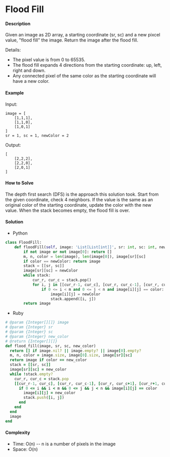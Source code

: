 # Flood Fill

#### Description

Given an image as 2D array, a starting coordinate (sr, sc) and a new pixcel value, "flood fill" the image. Return the image after the flood fill.

Details:

- The pixel value is from 0 to 65535.
- The flood fill expands 4 directions from the starting coordinate: up, left, right and down.
- Any connected pixel of the same color as the starting coordinate will have a new color.

#### Example
Input:

```
image = [
    [1,1,1],
    [1,1,0],
    [1,0,1]
]
sr = 1, sc = 1, newColor = 2
```

Output:

```
[
    [2,2,2],
    [2,2,0],
    [2,0,1]
]
```

#### How to Solve

The depth first search (DFS) is the approach this solution took. Start from the given coordinate, check 4 neighbors. If the value is the same as an original color of the starting coordinate, update the color with the new value. When the stack becomes empty, the flood fill is over.

#### Solution
- Python

```python
class FloodFill:
    def floodFill(self, image: 'List[List[int]]', sr: int, sc: int, newColor: int) -> 'List[List[int]]':
        if not image or not image[0]: return []
        m, n, color = len(image), len(image[0]), image[sr][sc]
        if color == newColor: return image
        stack = [[sr, sc]]
        image[sr][sc] = newColor
        while stack:
            cur_r, cur_c = stack.pop()
            for i, j in [[cur_r-1, cur_c], [cur_r, cur_c-1], [cur_r, cur_c+1], [cur_r+1, cur_c]]:
                if 0 <= i < m and 0 <= j < n and image[i][j] == color:
                    image[i][j] = newColor
                    stack.append([i, j])
        return image
```

- Ruby

```ruby
# @param {Integer[][]} image
# @param {Integer} sr
# @param {Integer} sc
# @param {Integer} new_color
# @return {Integer[][]}
def flood_fill(image, sr, sc, new_color)
  return [] if image.nil? || image.empty? || image[0].empty?
  m, n, color = image.size, image[0].size, image[sr][sc]
  return image if color == new_color
  stack = [[sr, sc]]
  image[sr][sc] = new_color
  while !stack.empty?
    cur_r, cur_c = stack.pop
    [[cur_r-1, cur_c], [cur_r, cur_c-1], [cur_r, cur_c+1], [cur_r+1, cur_c]].each do |i, j|
      if 0 <= i && i < m && 0 <= j && j < n && image[i][j] == color
        image[i][j] = new_color
        stack.push([i, j])
      end
    end
  end
  image
end
```

#### Complexity
- Time: O(n) -- n is a number of pixels in the image
- Space: O(n)
